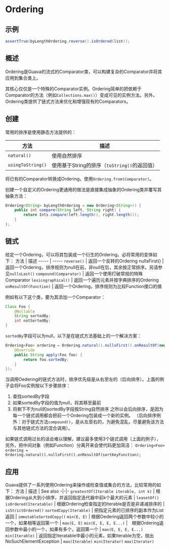 # Ordering
## 示例
```java
assertTrue(byLengthOrdering.reverse().isOrdered(list));
```
## 概述
Ordering是Guava的流式的Comparator类，可以构建复杂的Comparator并将其应用到集合类上。

其核心仅仅是一个特殊的Comparator实例。Ordering简单的把依赖于Comparator的方法（例如`Collections.max()`）变成可见的实例方法。另外，Ordering类提供了链式方法来优化和增强现有的Comparators。
## 创建
常用的排序是使用静态方法提供的：

| 方法 | 描述 |
----- | -----
`natural()` | 使用自然排序
`usingToString()` | 使用基于String的排序（`toString()`的返回值）

将已有的Comparator转换成Ordering，使用`Ordering.from(Comparator)`。

创建一个自定义的Ordering更通用的做法是直接集成抽象的Ordering类并覆写其抽象方法：
```java
Ordering<String> byLengthOrdering = new Ordering<String>() {
	public int compare(String left, String right) {
		return Ints.compare(left.length(), right.length());
	}
};
```
## 链式
给定一个Ordering，可以将其包装成一个衍生的Ordering。必将常用的变体如下：
方法 | 描述
----- | -----
`reverse()` | 返回一个反转的Ordering
nullsFirst() | 返回一个Ordering，排序规则为null在前，非null在后，其余按正常排序。另请参见`nullsLast()`
`compound(Comparator)` | 返回一个使用打破常规的特殊Comparator
`lexicographical()` | 返回一个遍历元素并按字典排序的Ordering
`onResultOf(Function)` | 返回一个Ordering，排序规则为比较Function接口的值

例如有以下这个类，要为其添加一个Comparator：
```java
Class Foo {
	@Nullable
	String sortedBy;
	int notSortedBy;
}
```
`sortedBy`字段可以为null，以下是在链式方法基础上的一个解决方案：
```java
Ordering<Foo> ordering = Ordering.natural().nullsFirst().onResultOf(new Function() {
	@Override
	public String apply(Foo foo) {
		return foo.sortedBy;
	}
});
```

当调用Oedering的链式方法时，排序优先级是从右至左的（后向排序）。上面的例子会将Foo实例按以下步骤排序：
1. 查找sortedBy字段
2. 如果sortedBy字段的值为null，将其移至最前
3. 将剩下不为null的sortedBy字段按String自然排序
之所以会后向排序，是因为每一个链式调用都会把前一个Ordering包装成一个新的实例。
（后向排序例外：对于链式方法`compound()`，是从左至右的，为避免混乱，尽量避免该方法与其他链式方法的混合调用）。

如果链式调用过长的话会难以理解，建议最多使用3个链式调用（上面的例子），另外，把中间对象（例如Function）分离开来会使代码更加简洁：
```Ordering<Foo> ordering = Ordering.natural().nullsFirst().onResultOf(sortKeyFunction);```

## 应用
Guava提供了一系列使用Ordering来操作或检查值或集合的方法，比较常用的如下：
方法 | 描述 | See also
-|-|-
`greatestOf(Iterable iterable, int k)` | 根据Ordering从大到小排序，并返回指定迭代器中前k个最大的元素 | `leasetOf()`
`isOrdered(Iteratable)` | 根据Ordering检查指定的Iterable是否是非递减排序的 | `isStrictOrdered()`
`sortedCopy(Iterable)` | 把指定元素的已排序的副本作为List返回 | `immutableSortedCopy()`
`min(E, E)` | 根据Oedering返回两个参数中较小的一个，如果相等返回第一个 | `max(E, E)`
`min(E, E, E, E...)` |　根据Ordering返回参数中最小的一个，如果有多个，返回第一个 | `max(E, E, E, E...)`
`min(Iterable)` | 返回指定Iteratable中最小的元素，如果Iterable为空，抛出NoSuchElementException | `max(Iterable)` `min(Iterator)` `max(Iterator)`
